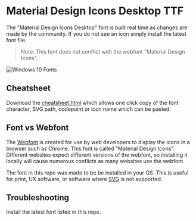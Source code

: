 # Material Design Icons Desktop TTF

The "Material Design Icons Desktop" font is built real time as changes are made by the community. If you do not see an icon simply install the latest font file.

> Note: This font does not conflict with the webfont "Material Design Icons".

![Windows 10 Fonts](https://i.imgur.com/WjjRGWj.png)

## Cheatsheet

Download the <a href="https://github.com/Templarian/MaterialDesign-Font/blob/master/cheatsheet.html" download>cheatsheet.html</a> which allows one click copy of the font character, SVG path, codepoint or icon name which can be pasted.

## Font vs Webfont

The [Webfont](https://github.com/Templarian/MaterialDesign-Webfont) is created for use by web developers to display the icons in a browser such as Chrome. This font is called "Material Design Icons". Different websites expect different versions of the webfont, so installing it locally will cause numerous conflicts as many websites use the webfont.

The font in this repo was made to be be installed in your OS. This is useful for print, UX software, or software where [SVG](https://github.com/Templarian/MaterialDesign) is not supported.

## Troubleshooting

Install the latest font listed in this repo.
